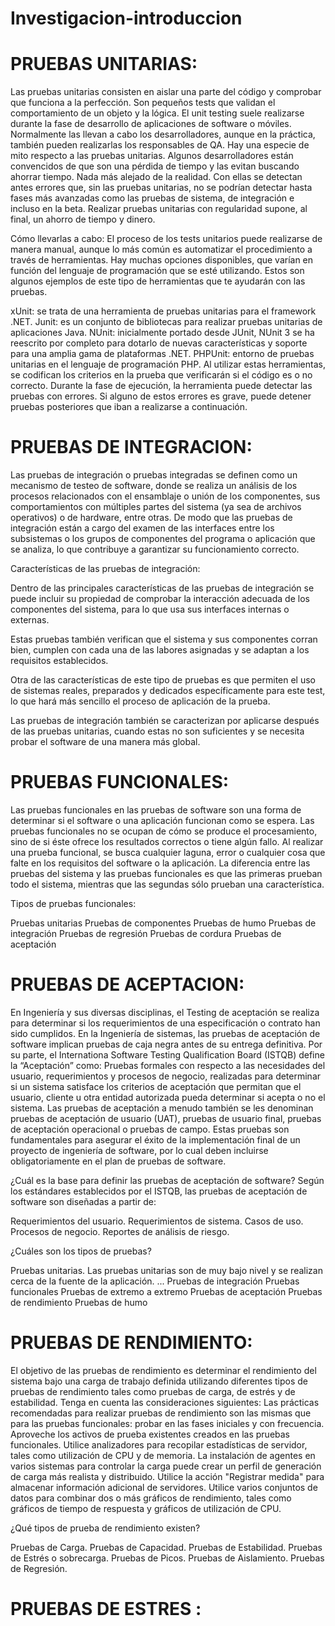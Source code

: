 # Investigacion-introduccion
#  PRUEBAS UNITARIAS:
Las pruebas unitarias consisten en aislar una parte del código y comprobar que funciona a la perfección. Son pequeños tests que validan el comportamiento de un objeto y la lógica.
El unit testing suele realizarse durante la fase de desarrollo de aplicaciones de software o móviles. Normalmente las llevan a cabo los desarrolladores, aunque en la práctica, también pueden realizarlas los responsables de QA.
Hay una especie de mito respecto a las pruebas unitarias. Algunos desarrolladores están convencidos de que son una pérdida de tiempo y las evitan buscando ahorrar tiempo.
Nada más alejado de la realidad.
Con ellas se detectan antes errores que, sin las pruebas unitarias, no se podrían detectar hasta fases más avanzadas como las pruebas de sistema, de integración e incluso en la beta.
Realizar pruebas unitarias con regularidad supone, al final, un ahorro de tiempo y dinero.

Cómo llevarlas a cabo:
El proceso de los tests unitarios puede realizarse de manera manual, aunque lo más común es automatizar el procedimiento a través de herramientas.
Hay muchas opciones disponibles, que varían en función del lenguaje de programación que se esté utilizando. Estos son algunos ejemplos de este tipo de herramientas que te ayudarán con las pruebas.

xUnit: se trata de una herramienta de pruebas unitarias para el framework .NET.
Junit: es un conjunto de bibliotecas para realizar pruebas unitarias de aplicaciones Java.
NUnit: inicialmente portado desde JUnit, NUnit 3 se ha reescrito por completo para dotarlo de nuevas características y soporte para una amplia gama de plataformas .NET.
PHPUnit: entorno de pruebas unitarias en el lenguaje de programación PHP.
Al utilizar estas herramientas, se codifican los criterios en la prueba que verificarán si el código es o no correcto. Durante la fase de ejecución, la herramienta puede detectar las pruebas con errores.
Si alguno de estos errores es grave, puede detener pruebas posteriores que iban a realizarse a continuación.

#  PRUEBAS DE INTEGRACION:
Las pruebas de integración o pruebas integradas se definen como un mecanismo de testeo de software, donde se realiza un análisis de los procesos relacionados con el ensamblaje o unión de los componentes, sus comportamientos con múltiples partes del sistema (ya sea de archivos operativos) o de hardware, entre otras.
De modo que las pruebas de integración están a cargo del examen de las interfaces entre los subsistemas o los grupos de componentes del programa o aplicación que se analiza, lo que contribuye a garantizar su funcionamiento correcto.

Características de las pruebas de integración:

Dentro de las principales características de las pruebas de integración se puede incluir su propiedad de comprobar la interacción adecuada de los componentes del sistema, para lo que usa sus interfaces internas o externas.

Estas pruebas también verifican que el sistema y sus componentes corran bien, cumplen con cada una de las labores asignadas y se adaptan a los requisitos establecidos.

Otra de las características de este tipo de pruebas es que permiten el uso de sistemas reales, preparados y dedicados específicamente para este test, lo que hará más sencillo el proceso de aplicación de la prueba.

Las pruebas de integración también se caracterizan por aplicarse después de las pruebas unitarias, cuando estas no son suficientes y se necesita probar el software de una manera más global.

#     PRUEBAS FUNCIONALES:

Las pruebas funcionales en las pruebas de software son una forma de determinar si el software o una aplicación funcionan como se espera. Las pruebas funcionales no se ocupan de cómo se produce el procesamiento, sino de si éste ofrece los resultados correctos o tiene algún fallo.
Al realizar una prueba funcional, se busca cualquier laguna, error o cualquier cosa que falte en los requisitos del software o la aplicación.
La diferencia entre las pruebas del sistema y las pruebas funcionales es que las primeras prueban todo el sistema, mientras que las segundas sólo prueban una característica.

Tipos de pruebas funcionales:

Pruebas unitarias
Pruebas de componentes
Pruebas de humo
Pruebas de integración
Pruebas de regresión
Pruebas de cordura
Pruebas de aceptación

#   PRUEBAS DE ACEPTACION:

En Ingeniería y sus diversas disciplinas, el Testing de aceptación se realiza para determinar si los requerimientos de una especificación o contrato han sido cumplidos.
En la Ingeniería de sistemas, las pruebas de aceptación de software implican pruebas de caja negra antes de su entrega definitiva.
Por su parte, el Internationa Software Testing Qualification Board (ISTQB) define la “Aceptación” como: Pruebas formales con respecto a las necesidades del usuario, requerimientos y procesos de negocio, realizadas para determinar si un sistema satisface los criterios de aceptación que permitan que el usuario, cliente u otra entidad autorizada pueda determinar si acepta o no el sistema.
Las pruebas de aceptación a menudo también se les denominan pruebas de aceptación de usuario (UAT), pruebas de usuario final, pruebas de aceptación operacional o pruebas de campo.
Estas pruebas son fundamentales para asegurar el éxito de la implementación final de un proyecto de ingeniería de software, por lo cual deben incluirse obligatoriamente en el plan de pruebas de software.

¿Cuál es la base para definir las pruebas de aceptación de software?
Según los estándares establecidos por el ISTQB, las pruebas de aceptación de software son diseñadas a partir de:

Requerimientos del usuario.
Requerimientos de sistema.
Casos de uso.
Procesos de negocio.
Reportes de análisis de riesgo.

¿Cuáles son los tipos de pruebas?

Pruebas unitarias. Las pruebas unitarias son de muy bajo nivel y se realizan cerca de la fuente de la aplicación. ...
Pruebas de integración
Pruebas funcionales
Pruebas de extremo a extremo
Pruebas de aceptación
Pruebas de rendimiento
Pruebas de humo

#   PRUEBAS DE RENDIMIENTO:

El objetivo de las pruebas de rendimiento es determinar el rendimiento del sistema bajo una carga de trabajo definida utilizando diferentes tipos de pruebas de rendimiento tales como pruebas de carga, de estrés y de estabilidad.
Tenga en cuenta las consideraciones siguientes:
Las prácticas recomendadas para realizar pruebas de rendimiento son las mismas que para las pruebas funcionales: probar en las fases iniciales y con frecuencia.
Aproveche los activos de prueba existentes creados en las pruebas funcionales.
Utilice analizadores para recopilar estadísticas de servidor, tales como utilización de CPU y de memoria.
La instalación de agentes en varios sistemas para controlar la carga puede crear un perfil de generación de carga más realista y distribuido.
Utilice la acción "Registrar medida" para almacenar información adicional de servidores.
Utilice varios conjuntos de datos para combinar dos o más gráficos de rendimiento, tales como gráficos de tiempo de respuesta y gráficos de utilización de CPU.

¿Qué tipos de prueba de rendimiento existen?

Pruebas de Carga. 
Pruebas de Capacidad. 
Pruebas de Estabilidad. 
Pruebas de Estrés o sobrecarga. 
Pruebas de Picos. 
Pruebas de Aislamiento. 
Pruebas de Regresión.

#    PRUEBAS DE ESTRES :

